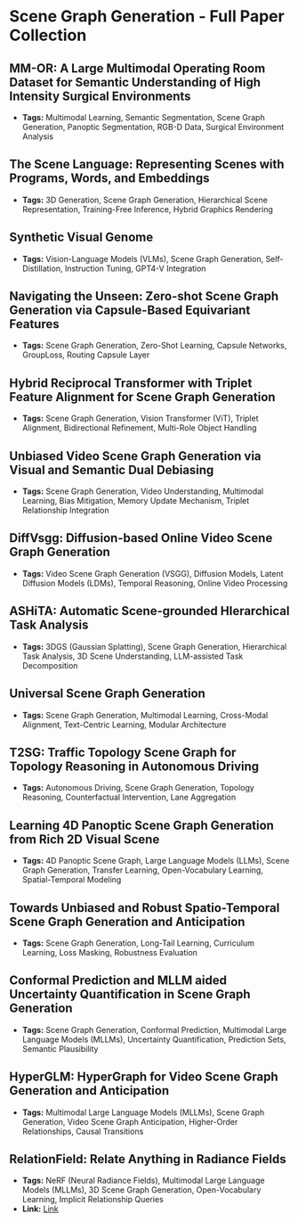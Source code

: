 # **Scene Graph Generation - Full Paper Collection**

## MM-OR: A Large Multimodal Operating Room Dataset for Semantic Understanding of High Intensity Surgical Environments
- **Tags:** Multimodal Learning, Semantic Segmentation, Scene Graph Generation, Panoptic Segmentation, RGB-D Data, Surgical Environment Analysis
## The Scene Language: Representing Scenes with Programs, Words, and Embeddings
- **Tags:** 3D Generation, Scene Graph Generation, Hierarchical Scene Representation, Training-Free Inference, Hybrid Graphics Rendering
## Synthetic Visual Genome
- **Tags:** Vision-Language Models (VLMs), Scene Graph Generation, Self-Distillation, Instruction Tuning, GPT4-V Integration
## Navigating the Unseen: Zero-shot Scene Graph Generation via Capsule-Based Equivariant Features
- **Tags:** Scene Graph Generation, Zero-Shot Learning, Capsule Networks, GroupLoss, Routing Capsule Layer
## Hybrid Reciprocal Transformer with Triplet Feature Alignment for Scene Graph Generation
- **Tags:** Scene Graph Generation, Vision Transformer (ViT), Triplet Alignment, Bidirectional Refinement, Multi-Role Object Handling
## Unbiased Video Scene Graph Generation via Visual and Semantic Dual Debiasing
- **Tags:** Scene Graph Generation, Video Understanding, Multimodal Learning, Bias Mitigation, Memory Update Mechanism, Triplet Relationship Integration
## DiffVsgg: Diffusion-based Online Video Scene Graph Generation
- **Tags:** Video Scene Graph Generation (VSGG), Diffusion Models, Latent Diffusion Models (LDMs), Temporal Reasoning, Online Video Processing
## ASHiTA: Automatic Scene-grounded HIerarchical Task Analysis
- **Tags:** 3DGS (Gaussian Splatting), Scene Graph Generation, Hierarchical Task Analysis, 3D Scene Understanding, LLM-assisted Task Decomposition
## Universal Scene Graph Generation
- **Tags:** Scene Graph Generation, Multimodal Learning, Cross-Modal Alignment, Text-Centric Learning, Modular Architecture
## T2SG: Traffic Topology Scene Graph for Topology Reasoning in Autonomous Driving
- **Tags:** Autonomous Driving, Scene Graph Generation, Topology Reasoning, Counterfactual Intervention, Lane Aggregation
## Learning 4D Panoptic Scene Graph Generation from Rich 2D Visual Scene
- **Tags:** 4D Panoptic Scene Graph, Large Language Models (LLMs), Scene Graph Generation, Transfer Learning, Open-Vocabulary Learning, Spatial-Temporal Modeling
## Towards Unbiased and Robust Spatio-Temporal Scene Graph Generation and Anticipation
- **Tags:** Scene Graph Generation, Long-Tail Learning, Curriculum Learning, Loss Masking, Robustness Evaluation
## Conformal Prediction and MLLM aided Uncertainty Quantification in Scene Graph Generation
- **Tags:** Scene Graph Generation, Conformal Prediction, Multimodal Large Language Models (MLLMs), Uncertainty Quantification, Prediction Sets, Semantic Plausibility
## HyperGLM: HyperGraph for Video Scene Graph Generation and Anticipation
- **Tags:** Multimodal Large Language Models (MLLMs), Scene Graph Generation, Video Scene Graph Anticipation, Higher-Order Relationships, Causal Transitions
## RelationField: Relate Anything in Radiance Fields
- **Tags:** NeRF (Neural Radiance Fields), Multimodal Large Language Models (MLLMs), 3D Scene Graph Generation, Open-Vocabulary Learning, Implicit Relationship Queries
- **Link:** [Link](https://relationfield.github.io/)


